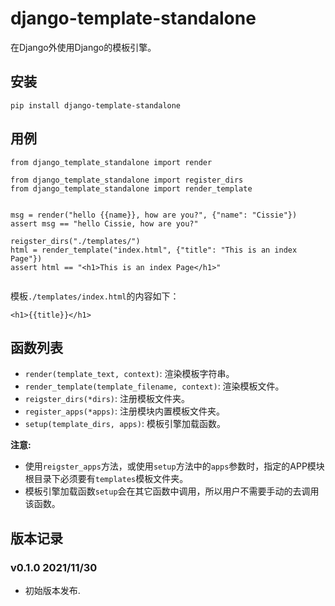# django-template-standalone

在Django外使用Django的模板引擎。

## 安装

```
pip install django-template-standalone
```

## 用例

```
from django_template_standalone import render

from django_template_standalone import register_dirs
from django_template_standalone import render_template


msg = render("hello {{name}}, how are you?", {"name": "Cissie"})
assert msg == "hello Cissie, how are you?"

reigster_dirs("./templates/")
html = render_template("index.html", {"title": "This is an index Page"})
assert html == "<h1>This is an index Page</h1>"


```

模板`./templates/index.html`的内容如下：

```
<h1>{{title}}</h1>
```

## 函数列表

- `render(template_text, context)`: 渲染模板字符串。
- `render_template(template_filename, context)`: 渲染模板文件。
- `reigster_dirs(*dirs)`: 注册模板文件夹。
- `register_apps(*apps)`: 注册模块内置模板文件夹。
- `setup(template_dirs, apps)`: 模板引擎加载函数。

**注意:**

- 使用`reigster_apps`方法，或使用`setup`方法中的`apps`参数时，指定的APP模块根目录下必须要有`templates`模板文件夹。
- 模板引擎加载函数`setup`会在其它函数中调用，所以用户不需要手动的去调用该函数。

## 版本记录

### v0.1.0 2021/11/30

- 初始版本发布.
